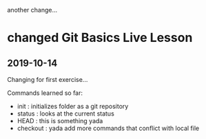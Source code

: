 another change...
# changed Git Basics Live Lesson

## 2019-10-14

Changing for first exercise...

Commands learned so far:

- init : initializes folder as a git repository
- status : looks at the current status
- HEAD : this is something yada
- checkout : yada
add more commands that conflict with local file
